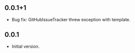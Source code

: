 ## 0.0.1+1

- Bug fix: GitHubIssueTracker threw exception with template.

## 0.0.1

- Initial version.
